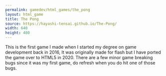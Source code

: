 ```yaml
---
permalink: gamedev/html_games/the_pong
layout: html_game
title: The Pong
source: https://hayashi-tensai.github.io/The-Pong/
width: 640
height: 480
---
```


This is the first game I made when I started my degree on game development back in 2016, It was originally made for flash but I have ported the game over
to HTML5 in 2020. There are a few minor game breaking bugs since it was my first game, do refresh when you do hit one of those bugs.